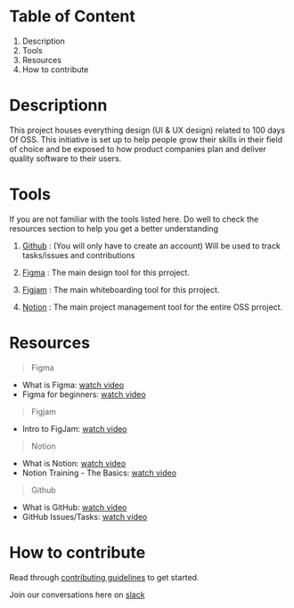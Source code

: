 # Table of Content
1. Description
2. Tools
3. Resources
4. How to contribute


# Descriptionn
This project houses everything design (UI & UX design) related to 100 days Of OSS.  This initiative is set up to help people grow their skills in their field of choice and be exposed to how product companies plan and deliver quality software to their users.


# Tools
If you are not familiar with the tools listed here. Do well to check the resources section to help you get a better understanding 

1. [Github](https://github.com/)
: (You will only have to create an account) Will be used to track tasks/issues and contributions

2. [Figma](https://www.figma.com/)
: The main design tool for this prroject. 

3. [Figjam](https://www.figma.com/figjam/)
: The main whiteboarding tool for this prroject. 

4. [Notion](https://www.notion.so)
: The main project management tool for the entire OSS prroject. 



# Resources
> Figma
- What is Figma: [watch video](https://www.youtube.com/watch?v=Cx2dkpBxst8&t=2s)
- Figma for beginners: [watch video](https://www.youtube.com/watch?v=dXQ7IHkTiMM)

> Figjam
- Intro to FigJam: [watch video](https://www.youtube.com/watch?v=FxdoM1B7Wo8)

> Notion
- What is Notion: [watch video](https://www.youtube.com/watch?v=oTahLEX3NXo)
- Notion Training - The Basics: [watch video](https://www.youtube.com/watch?v=aA7si7AmPkY)

> Github
- What is GitHub: [watch video](https://www.youtube.com/watch?v=w3jLJU7DT5E)
- GitHub Issues/Tasks: [watch video](https://www.youtube.com/watch?v=64xO030aneI)



# How to contribute
Read through [contributing guidelines](https://github.com/100-Days-OSS/ui-ux/blob/main/contribution_guidelines.md) to get started. 

Join our conversations here on [slack](https://100dayschallenge2022.slack.com/archives/C02SX2G7XQ9)
